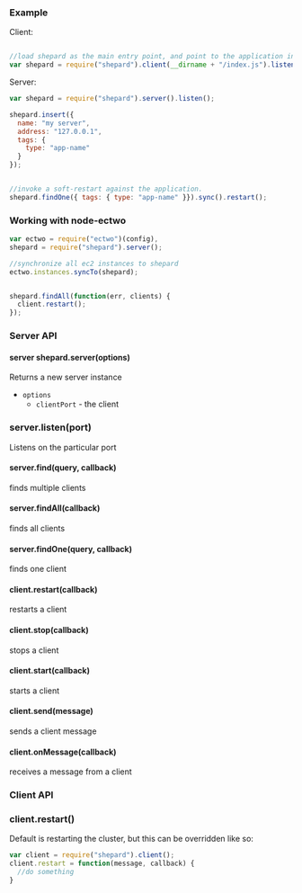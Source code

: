 ### Example

Client:

```javascript

//load shepard as the main entry point, and point to the application index file.
var shepard = require("shepard").client(__dirname + "/index.js").listen();
```

Server:

```javascript
var shepard = require("shepard").server().listen();

shepard.insert({
  name: "my server",
  address: "127.0.0.1",
  tags: {
    type: "app-name"
  }
});


//invoke a soft-restart against the application. 
shepard.findOne({ tags: { type: "app-name" }}).sync().restart();
```

### Working with node-ectwo

```javascript
var ectwo = require("ectwo")(config),
shepard = require("shepard").server();

//synchronize all ec2 instances to shepard
ectwo.instances.syncTo(shepard);


shepard.findAll(function(err, clients) {
  client.restart();
});

```

### Server API


#### server shepard.server(options)

Returns a new server instance

- `options`
  - `clientPort` - the client
  
### server.listen(port)

Listens on the particular port

#### server.find(query, callback)

finds multiple clients

#### server.findAll(callback)

finds all clients

#### server.findOne(query, callback)

finds one client

#### client.restart(callback)

restarts a client

#### client.stop(callback)

stops a client

#### client.start(callback)

starts a client

#### client.send(message)

sends a client message

#### client.onMessage(callback)

receives a message from a client


### Client API


### client.restart()

Default is restarting the cluster, but this can be overridden like so:

```javascript
var client = require("shepard").client();
client.restart = function(message, callback) {
  //do something
}
```







